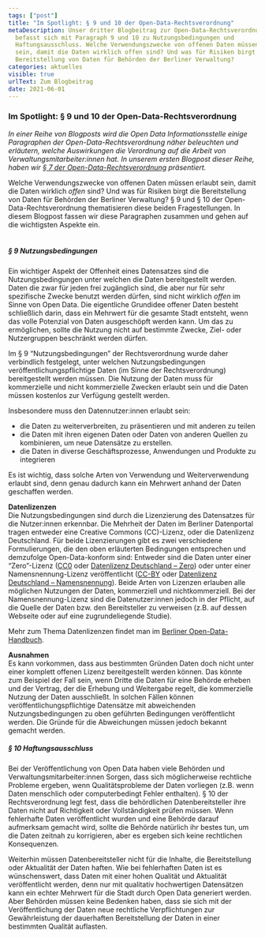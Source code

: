 ```yaml
---
tags: ["post"]
title: "Im Spotlight: § 9 und 10 der Open-Data-Rechtsverordnung"
metaDescription: Unser dritter Blogbeitrag zur Open-Data-Rechtsverordnung
  befasst sich mit Paragraph 9 und 10 zu Nutzungsbedingungen und
  Haftungsausschluss. Welche Verwendungszwecke von offenen Daten müssen erlaubt
  sein, damit die Daten wirklich offen sind? Und was für Risiken birgt die
  Bereitstellung von Daten für Behörden der Berliner Verwaltung?
categories: aktuelles
visible: true
urlText: Zum Blogbeitrag
date: 2021-06-01
---
```


### Im Spotlight: § 9 und 10 der Open-Data-Rechtsverordnung

_In einer Reihe von Blogposts wird die Open Data Informationsstelle einige Paragraphen der Open-Data-Rechtsverordnung näher beleuchten und erläutern, welche Auswirkungen die Verordnung auf die Arbeit von Verwaltungsmitarbeiter:innen hat. In unserem ersten Blogpost dieser Reihe, haben wir [§ 7 der Open-Data-Rechtsverordnung](https://odis-berlin.de/aktuelles/2020/10/05/rechtsverordnung_paragraph7.html) präsentiert._

Welche Verwendungszwecke von offenen Daten müssen erlaubt sein, damit die Daten wirklich _offen_ sind? Und was für Risiken birgt die Bereitstellung von Daten für Behörden der Berliner Verwaltung? § 9 und § 10 der Open-Data-Rechtsverordnung thematisieren diese beiden Fragestellungen. In diesem Blogpost fassen wir diese Paragraphen zusammen und gehen auf die wichtigsten Aspekte ein.
<br><br>

##### § 9 Nutzungsbedingungen

Ein wichtiger Aspekt der Offenheit eines Datensatzes sind die Nutzungsbedingungen unter welchen die Daten bereitgestellt werden. Daten die zwar für jeden frei zugänglich sind, die aber nur für sehr spezifische Zwecke benutzt werden dürfen, sind nicht wirklich _offen_ im Sinne von Open Data. Die eigentliche Grundidee offener Daten besteht schließlich darin, dass ein Mehrwert für die gesamte Stadt entsteht, wenn das volle Potenzial von Daten ausgeschöpft werden kann. Um das zu ermöglichen, sollte die Nutzung nicht auf bestimmte Zwecke, Ziel- oder Nutzergruppen beschränkt werden dürfen.

Im § 9 “Nutzungsbedingungen” der Rechtsverordnung wurde daher verbindlich festgelegt, unter welchen Nutzungsbedingungen veröffentlichungspflichtige Daten (im Sinne der Rechtsverordnung) bereitgestellt werden müssen. Die Nutzung der Daten muss für kommerzielle und nicht kommerzielle Zwecken erlaubt sein und die Daten müssen kostenlos zur Verfügung gestellt werden.

Insbesondere muss den Datennutzer:innen erlaubt sein:

- die Daten zu weiterverbreiten, zu präsentieren und mit anderen zu teilen
- die Daten mit ihren eigenen Daten oder Daten von anderen Quellen zu kombinieren, um neue Datensätze zu erstellen.
- die Daten in diverse Geschäftsprozesse, Anwendungen und Produkte zu integrieren

Es ist wichtig, dass solche Arten von Verwendung und Weiterverwendung erlaubt sind, denn genau dadurch kann ein Mehrwert anhand der Daten geschaffen werden.

**Datenlizenzen**<br>
Die Nutzungsbedingungen sind durch die Lizenzierung des Datensatzes für die Nutzer:innen erkennbar. Die Mehrheit der Daten im Berliner Datenportal tragen entweder eine Creative Commons (CC)-Lizenz, oder die Datenlizenz Deutschland. Für beide Lizenzierungen gibt es zwei verschiedene Formulierungen, die den oben erläuterten Bedingungen entsprechen und demzufolge Open-Data-konform sind: Entweder sind die Daten unter einer “Zero”-Lizenz ([CC0](https://creativecommons.org/publicdomain/zero/1.0/deed.de) oder [Datenlizenz Deutschland – Zero](https://www.govdata.de/dl-de/zero-2-0)) oder unter einer Namensnennung-Lizenz veröffentlicht ([CC-BY](https://creativecommons.org/licenses/by/2.0/deed.de) oder [Datenlizenz Deutschland – Namensnennung](https://www.govdata.de/dl-de/by-2-0)). Beide Arten von Lizenzen erlauben alle möglichen Nutzungen der Daten, kommerziell und nichtkommerziell. Bei der Namensnennung-Lizenz sind die Datenutzer:innen jedoch in der Pflicht, auf die Quelle der Daten bzw. den Bereitsteller zu verweisen (z.B. auf dessen Webseite oder auf eine zugrundeliegende Studie).

Mehr zum Thema Datenlizenzen findet man im [Berliner Open-Data-Handbuch](https://berlinonline.github.io/open-data-handbuch/#lizenz-festlegen).

**Ausnahmen**<br>
Es kann vorkommen, dass aus bestimmten Gründen Daten doch nicht unter einer komplett offenen Lizenz bereitgestellt werden können. Das könnte zum Beispiel der Fall sein, wenn Dritte die Daten für eine Behörde erheben und der Vertrag, der die Erhebung und Weitergabe regelt, die kommerzielle Nutzung der Daten ausschließt. In solchen Fällen können veröffentlichungspflichtige Datensätze mit abweichenden Nutzungsbedingungen zu oben geführten Bedingungen veröffentlicht werden. Die Gründe für die Abweichungen müssen jedoch bekannt gemacht werden.

##### § 10 Haftungsausschluss

Bei der Veröffentlichung von Open Data haben viele Behörden und Verwaltungsmitarbeiter:innen Sorgen, dass sich möglicherweise rechtliche Probleme ergeben, wenn Qualitätsprobleme der Daten vorliegen (z.B. wenn Daten menschlich oder computerbedingt Fehler enthalten). § 10 der Rechtsverordnung legt fest, dass die behördlichen Datenbereitsteller ihre Daten nicht auf Richtigkeit oder Vollständigkeit prüfen müssen. Wenn fehlerhafte Daten veröffentlicht wurden und eine Behörde darauf aufmerksam gemacht wird, sollte die Behörde natürlich ihr bestes tun, um die Daten zeitnah zu korrigieren, aber es ergeben sich keine rechtlichen Konsequenzen.

Weiterhin müssen Datenbereitsteller nicht für die Inhalte, die Bereitstellung oder Aktualität der Daten haften. Wie bei fehlerhaften Daten ist es wünschenswert, dass Daten mit einer hohen Qualität und Aktualität veröffentlicht werden, denn nur mit qualitativ hochwertigen Datensätzen kann ein echter Mehrwert für die Stadt durch Open Data generiert werden. Aber Behörden müssen keine Bedenken haben, dass sie sich mit der Veröffentlichung der Daten neue rechtliche Verpflichtungen zur Gewährleistung der dauerhaften Bereitstellung der Daten in einer bestimmten Qualität auflasten.
